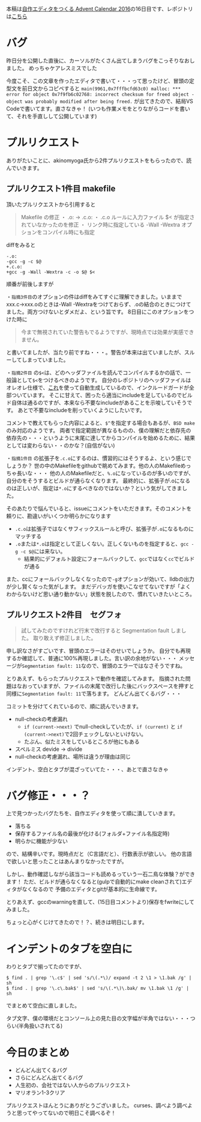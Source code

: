 本稿は[自作エディタをつくる Advent Calendar 2016](http://qiita.com/advent-calendar/2016/make_editor)の16日目です、レポジトリは[こちら](https://github.com/tinyco/tiny_code_editor)

# バグ

昨日分を公開した直後に、カーソルがたくさん出てしまうバグをこっそりなおしました。
めっちゃケアレスミスでした

今度こそ、この文章を作ったエディタで書いて・・・って思ったけど、冒頭の定型文を前日文からコピペすると
`main(9961,0x7fffbcfd63c0) malloc: *** error for object 0x7f9fb6c02768: incorrect checksum for freed object - object was probably modified after being freed.`
が出てきたので、結局VS Codeで書いてます。直さなきゃ！
(いつも作業メモをとりながらコードを書いて、それを手直しして公開しています)

# プルリクエスト

ありがたいことに、akinomyoga氏から2件プルリクエストをもらったので、読んでいきます。

## プルリクエスト1件目 makefile

頂いたプルリクエストから引用すると

> Makefile の修正
> ・ .o: → .c.o:
> ・ .c.o ルールに入力ファイル $< が指定されていなかったのを修正
> ・ リンク時に指定している -Wall -Wextra オプションをコンパイル時にも指定

diffをみると

```
-.o:
-gcc -g -c $@
+.c.o:
+gcc -g -Wall -Wextra -c -o $@ $<
```

順番が前後しますが

・`指摘3件目`のオプションの件はdiffをみてすぐに理解できました。いままでxxx.c->xxx.oのときは-Wall -Wextraをつけておらず、.oの結合のときにつけてました。両方つけないとダメだよ、という旨です。
8日目にこのオプションをつけた時に

> 今まで無視されていた警告もでるようですが、現時点では効果が実感できません。

と書いてましたが、当たり前ですね・・・。警告が本来は出ていましたが、スルーしてしまっていました。



・`指摘2件目` の`$<`は、どのヘッダファイルを読んでコンパイルするかの話で、一般論として`$<`をつけるべきのようです。
自分のレポジトリのヘッダファイルはオレオレ仕様で、[これ](https://github.com/tinyco/clang_gen_header)を使って自動生成しているので、インクルードガードが全部ついています。
そこに甘えて、困ったら適当にincludeを足しているのでビルド自体は通るのですが、本来なら不要なincludeがあることを示唆していそうです。
あとで不要なincludeを削っていくようにしたいです。

コメントで教えてもらった内容によると、`$^`を指定する場合もあるが、`BSD make`のみ対応のようです。
両者で指定範囲が異なるものの、僕の理解だと依存先の依存先の・・・というように末尾に達してからコンパイルを始めるために、結果としては変わらない・・のかな？(自信がない)


・`指摘1件目` の拡張子を`.c.o`にするのは、慣習的にはそうするよ、という感じでしょうか？
世の中のMakefileをgithubで眺めてみます。他の人のMakefileめっちゃ長いな・・・
他の人のMakefileだと、`%.o`になっているのが多いのですが、自分のをそうするとビルドが通らなくなります。
最終的に、拡張子が.oになるのは正しいが、指定は`*.o`にするべきなのではないか？という気がしてきました。

そのあたりで悩んでいると、issueにコメントをいただきます。そのコメントを頼りに、勘違いがいくつか明らかになります

- `.c.o`は拡張子ではなくサフィックスルールと呼び、拡張子が`.o`になるものにマッチする
- `.o`または`*.o`は指定として正しくない。正しくないものを指定すると、`gcc -g -c $@`には来ない。
  - 結果的にデフォルト設定にフォールバックして、`gcc`ではなく`cc`でビルドが通る

また、ccにフォールバックしなくなったので`-g`オプションが効いて、lldbの出力が少し賢くなった気がします。
まだデバッガを使いこなせてないですが「よくわからないけど思い通り動かない」状態を脱したので、慣れていきたいところ。

## プルリクエスト2件目　セグフォ

> 試してみたのですけれど行末で改行すると Segmentation fault しました。
> 取り敢えず修正しました。

申し訳なさがすごいです、冒頭のエラーはそのせいでしょうか。
自分でも再現するか確認して、普通に100%再現しました。言い訳の余地がない・・・
メッセージが`Segmentation fault: 11`なので、冒頭のエラーではなさそうですね。

とりあえず、もらったプルリクエストで動作を確認してみます。
指摘された問題はなおっていますが、ファイルの末尾で改行した後にバックスペースを押すと同様に`Segmentation fault: 11`で落ちます。
どんどん出てくるバグ・・・

コミットを分けてくれているので、順に読んでいきます。

- null-checkの考慮漏れ
  - `if (current->next)` でnull-checkしていたが、`if (current)` と `if (current->next)`で2回チェックしないといけない。
  - たぶん、似たミスをしているところが他にもある
- スペルミス devide -> divide
- null-checkの考慮漏れ、場所は違うが理由は同じ

インデント、空白とタブが混ざっていてた・・・、あとで直さなきゃ

# バグ修正・・・？

上で見つかったバグたちを、自作エディタを使って順に潰していきます。

- 落ちる
- 保存するファイル名の最後が化ける(フォルダ+ファイル名指定時)
- 明らかに機能が少ない

ので、結構辛いです。現時点だと（C言語だと）、行数表示が欲しい。
他の言語で欲しいと思ったことはあんまりなかったですが。

しかし、動作確認しながら該当コードも読めるっていう一石二鳥な体験？ができます！
ただ、ビルドが通らなくなると(gulpで自動的にmake cleanされて)エディタがなくなるので
予備のエディタとgitが基本的に生命線です。

とりあえず、gccのwarningを直して、(15日目コメントより)保存をfwriteにしてみました。

ちょっと心がくじけてきたので！？、続きは明日にします。

# インデントのタブを空白に

わりとタブで揃ってたのですが、

```
$ find . | grep '\.c$' | sed 's/\(.*\)/ expand -t 2 \1 > \1.bak /g' | sh
$ find . | grep '\.c\.bak$' | sed 's/\(.*\)\.bak/ mv \1.bak \1 /g' | sh
```

でまとめて空白に直しました。

タブ文字、僕の環境だとコンソール上の見た目の文字幅が半角ではない・・・つらい(半角扱いされてる)

# 今日のまとめ

- どんどん出てくるバグ
- さらにどんどん出てくるバグ
- 人生初の、会社ではない人からのプルリクエスト
- マリオラン1-3クリア

プルリクエストほんとうにありがとうございました。
curses、調べよう調べようと思ってやってないので明日こそ調べるぞ！